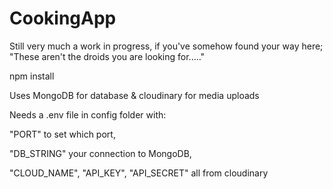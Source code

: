 # CookingApp

Still very much a work in progress, if you've somehow found your way here; 
"These aren't the droids you are looking for....."


npm install


Uses MongoDB for database & cloudinary for media uploads


Needs a .env file in config folder with: 

"PORT" to set which port, 

"DB_STRING" your connection to MongoDB, 

"CLOUD_NAME", 
"API_KEY", 
"API_SECRET" all from cloudinary
